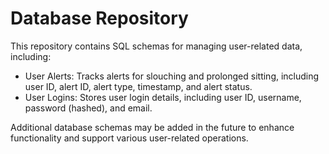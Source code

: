 # Database Repository

This repository contains SQL schemas for managing user-related data, including:

- User Alerts: Tracks alerts for slouching and prolonged sitting, including user ID, alert ID, alert type, timestamp, and alert status.
- User Logins: Stores user login details, including user ID, username, password (hashed), and email.
  
Additional database schemas may be added in the future to enhance functionality and support various user-related operations.
